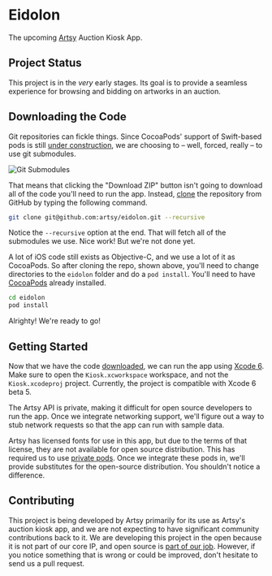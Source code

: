 Eidolon
================

The upcoming [Artsy](https://artsy.net) Auction Kiosk App.

Project Status
----------------

This project is in the *very* early stages. Its goal is to provide a seamless 
experience for browsing and bidding on artworks in an auction. 

Downloading the Code
----------------

Git repositories can fickle things. Since CocoaPods' support of Swift-based pods
is still [under construction](https://github.com/CocoaPods/CocoaPods/pull/2222),
we are choosing to – well, forced, really – to use git submodules. 

![Git Submodules](http://cloud.ashfurrow.com/image/0E1e2G2J1f1P/git-submodules.png)

That means that clicking the "Download ZIP" button isn't going to download all 
of the code you'll need to run the app. Instead, [clone](http://git-scm.com/book/en/Git-Basics-Getting-a-Git-Repository#Cloning-an-Existing-Repository) 
the repository from GitHub by typing the following command.

```sh
git clone git@github.com:artsy/eidolon.git --recursive
```

Notice the `--recursive` option at the end. That will fetch all of the 
submodules we use. Nice work! But we're not done yet. 

A lot of iOS code still exists as Objective-C, and we use a lot of it as 
CocoaPods. So after cloning the repo, shown above, you'll need to change 
directories to the `eidolon` folder and do a `pod install`. You'll need to have
[CocoaPods](http://guides.cocoapods.org/using/getting-started.html) already
installed.

```sh
cd eidolon
pod install
```

Alrighty! We're ready to go!

Getting Started
----------------

Now that we have the code [downloaded](#downloading-the-code), we can run the 
app using [Xcode 6](https://developer.apple.com/xcode/downloads/). Make sure to 
open the `Kiosk.xcworkspace` workspace, and not the `Kiosk.xcodeproj` project. 
Currently, the project is compatible with Xcode 6 beta 5. 

The Artsy API is private, making it difficult for open source developers to run
the app. Once we integrate networking support, we'll figure out a way to stub
network requests so that the app can run with sample data. 

Artsy has licensed fonts for use in this app, but due to the terms of that 
license, they are not available for open source distribution. This has required
us to use [private pods](http://guides.cocoapods.org/making/private-cocoapods.html). 
Once we integrate these pods in, we'll provide substitutes for the open-source
distribution. You shouldn't notice a difference. 

Contributing
----------------

This project is being developed by Artsy primarily for its use as Artsy's 
auction kiosk app, and we are not expecting to have significant community
contributions back to it. We are developing this project in the open because
it is not part of our core IP, and open source is [part of our job](http://code.dblock.org/open-source-is-simply-part-of-my-teams-job-description). However, if you notice something that is wrong or could be 
improved, don't hesitate to send us a pull request. 

